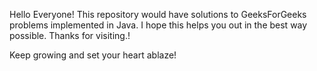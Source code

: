Hello Everyone! This repository would have solutions to GeeksForGeeks problems implemented in Java. I hope this helps you out in the best way possible. Thanks for visiting.!

Keep growing and set your heart ablaze!

